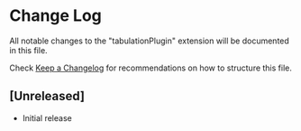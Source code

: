 # Change Log

All notable changes to the "tabulationPlugin" extension will be documented in this file.

Check [Keep a Changelog](http://keepachangelog.com/) for recommendations on how to structure this file.

## [Unreleased]

- Initial release